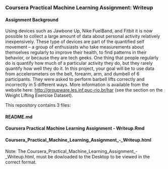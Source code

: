 ### Coursera Practical Machine Learning Assignment: Writeup

#### Assignment Background
Using devices such as Jawbone Up, Nike FuelBand, and Fitbit it is now possible to collect a large amount of data about 
personal activity relatively inexpensively. These type of devices are part of the quantified self movement – a group of 
enthusiasts who take measurements about themselves regularly to improve their health, to find patterns in their behavior, or 
because they are tech geeks. One thing that people regularly do is quantify how much of a particular activity they do, but 
they rarely quantify how well they do it. In this project, your goal will be to use data from accelerometers on the belt, 
forearm, arm, and dumbell of 6 participants. They were asked to perform barbell lifts correctly and incorrectly 
in 5 different ways. 
More information is available from the website here: http://groupware.les.inf.puc-rio.br/har 
(see the section on the Weight Lifting Exercise Dataset).

This repository contains 3 files:
#### README.md
#### Coursera Practical Machine Learning Assignment - Writeup.Rmd
#### Coursera_Practical_Machine_Learning_Assignment_-_Writeup.html

Note: The Coursera_Practical_Machine_Learning_Assignment_-_Writeup.html, must be dowloaded to the Desktop to be viewed in the correct format.

